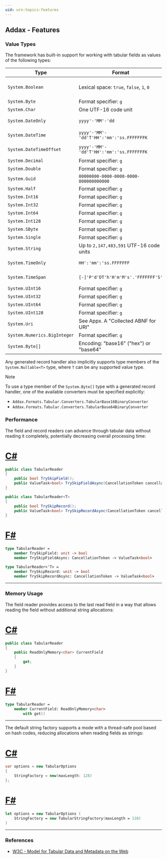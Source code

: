 ```yaml
---
uid: urn:topics:features
---
```


## Addax - Features

<p />

### Value Types

<p />

The framework has built-in support for working with tabular fields as values of the following types: 

<p />

|Type|Format|Standard|
|-|-|-|
|`System.Boolean`|Lexical space: `true`, `false`, `1`, `0`|W3C XMLSCHEMA11-2|
|`System.Byte`|Format specifier: `g`||
|`System.Char`|One UTF-16 code unit||
|`System.DateOnly`|`yyyy'-'MM'-'dd`|RFC 3339 / ISO 8601-1:2019|
|`System.DateTime`|`yyyy'-'MM'-'dd'T'HH':'mm':'ss.FFFFFFFK`|RFC 3339 / ISO 8601-1:2019|
|`System.DateTimeOffset`|`yyyy'-'MM'-'dd'T'HH':'mm':'ss.FFFFFFFK`|RFC 3339 / ISO 8601-1:2019|
|`System.Decimal`|Format specifier: `g`||
|`System.Double`|Format specifier: `g`||
|`System.Guid`|`00000000-0000-0000-0000-000000000000`|RFC 4122|
|`System.Half`|Format specifier: `g`||
|`System.Int16`|Format specifier: `g`||
|`System.Int32`|Format specifier: `g`||
|`System.Int64`|Format specifier: `g`||
|`System.Int128`|Format specifier: `g`||
|`System.SByte`|Format specifier: `g`||
|`System.Single`|Format specifier: `g`||
|`System.String`|Up to `2,147,483,591` UTF-16 code units||
|`System.TimeOnly`|`HH':'mm':'ss.FFFFFFF`|RFC 3339 / ISO 8601-1:2019|
|`System.TimeSpan`|`[-]'P'd'DT'h'H'm'M's'.'FFFFFFF'S'`|RFC 3339 / ISO 8601-1:2019|
|`System.UInt16`|Format specifier: `g`||
|`System.UInt32`|Format specifier: `g`||
|`System.UInt64`|Format specifier: `g`||
|`System.UInt128`|Format specifier: `g`||
|`System.Uri`|See Appx. A "Collected ABNF for URI"|RFC 3986|
|`System.Numerics.BigInteger`|Format specifier: `g`||
|`System.Byte[]`|Encoding: "base16" ("hex") or "base64"|RFC 4648|

<p />

Any generated record handler also implicitly supports type members of the `System.Nullable<T>` type, where `T` can be any supported value type.

<p />

> [!NOTE]
>  To use a type member of the `System.Byte[]` type with a generated record handler, one of the available converters must be specified explicitly:
>
> <p />
>
> - `Addax.Formats.Tabular.Converters.TabularBase16BinaryConverter`
> - `Addax.Formats.Tabular.Converters.TabularBase64BinaryConverter`

<p />

### Performance

<p />

The field and record readers can advance through tabular data without reading it completely, potentially decreasing overall processing time:

<p />

# [C#](#tab/cs)

```cs
public class TabularReader
{
    public bool TrySkipField();
    public ValueTask<bool> TrySkipFieldAsync(CancellationToken cancellationToken);
}

public class TabularReader<T>
{
    public bool TrySkipRecord();
    public ValueTask<bool> TrySkipRecordAsync(CancellationToken cancellationToken);
}
```

# [F#](#tab/fs)

```fs
type TabularReader =
    member TrySkipField: unit -> bool
    member TrySkipFieldAsync: CancellationToken -> ValueTask<bool>

type TabularReader<'T> =
    member TrySkipRecord: unit -> bool
    member TrySkipRecordAsync: CancellationToken -> ValueTask<bool>
```

---

<p />

### Memory Usage

<p />

The field reader provides access to the last read field in a way that allows reading the field without additional string allocations:

<p />

# [C#](#tab/cs)

```cs
public class TabularReader
{
    public ReadOnlyMemory<char> CurrentField
    {
        get;
    }
}
```

# [F#](#tab/fs)

```fs
type TabularReader =
    member CurrentField: ReadOnlyMemory<char>
        with get()
```

---

<p />

The default string factory supports a mode with a thread-safe pool based on hash codes, reducing allocations when reading fields as strings:

<p />

# [C#](#tab/cs)

```cs
var options = new TabularOptions
{
    StringFactory = new(maxLength: 128)
};
```

# [F#](#tab/fs)

```fs
let options = new TabularOptions (
    StringFactory = new TabularStringFactory(maxLength = 128)
)
```

---

<p />

### References

<p />

- [W3C - Model for Tabular Data and Metadata on the Web](https://w3.org/TR/2015/REC-tabular-data-model-20151217)
